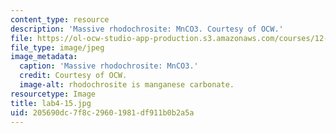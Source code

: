 ```yaml
---
content_type: resource
description: 'Massive rhodochrosite: MnCO3. Courtesy of OCW.'
file: https://ol-ocw-studio-app-production.s3.amazonaws.com/courses/12-108-structure-of-earth-materials-fall-2004/205690dc7f8c29601981df911b0b2a5a_lab4-15.jpg
file_type: image/jpeg
image_metadata:
  caption: 'Massive rhodochrosite: MnCO3.'
  credit: Courtesy of OCW.
  image-alt: rhodochrosite is manganese carbonate.
resourcetype: Image
title: lab4-15.jpg
uid: 205690dc-7f8c-2960-1981-df911b0b2a5a
---
```


